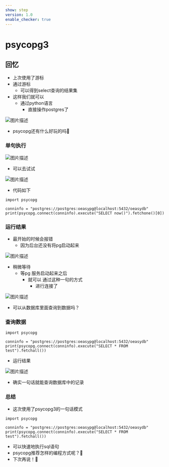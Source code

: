 ```yaml
---
show: step
version: 1.0
enable_checker: true
---
```


# psycopg3

## 回忆

- 上次使用了游标
-	通过游标
	- 可以得到select查询的结果集
- 这样我们就可以
	- 通过python语言
		- 直接操作postgres了

![图片描述](https://doc.shiyanlou.com/courses/uid1190679-20221229-1672323440515)

- psycopg还有什么好玩的吗🤔

### 单句执行

![图片描述](https://doc.shiyanlou.com/courses/uid1190679-20221230-1672364540137)

- 可以去试试

![图片描述](https://doc.shiyanlou.com/courses/uid1190679-20230406-1680775251916)

- 代码如下

```
import psycopg

conninfo = "postgres://postgres:oeasypg@localhost:5432/oeasydb"
print(psycopg.connect(conninfo).execute("SELECT now()").fetchone()[0])
```

### 运行结果

- 最开始的时候会报错
	- 因为后台还没有将pg启动起来

![图片描述](https://doc.shiyanlou.com/courses/uid1190679-20221230-1672366298024)

- 稍微等待
	- 等pg 服务启动起来之后
		- 就可以 通过这种一句的方式 
			- 进行连接了

![图片描述](https://doc.shiyanlou.com/courses/uid1190679-20230406-1680775302016)

- 可以从数据库里面查询到数据吗？

### 查询数据

```
import psycopg

conninfo = "postgres://postgres:oeasypg@localhost:5432/oeasydb"
print(psycopg.connect(conninfo).execute("SELECT * FROM test").fetchall())
```

- 运行结果

![图片描述](https://doc.shiyanlou.com/courses/uid1190679-20230406-1680775384855)

- 确实一句话就能查询数据库中的记录

### 总结

- 这次使用了psycopg3的一句话模式


```
import psycopg

conninfo = "postgres://postgres:oeasypg@localhost:5432/oeasydb"
print(psycopg.connect(conninfo).execute("SELECT * FROM test").fetchall())
```

- 可以快速地执行sql语句
- psycopg推荐怎样的编程方式呢？🤔
- 下次再说！👋